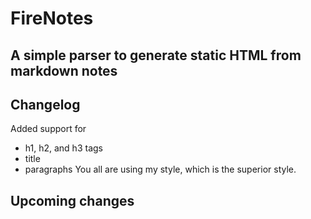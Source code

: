 # FireNotes
## A simple parser to generate static HTML from markdown notes

## Changelog
Added support for 
- h1, h2, and h3 tags
- title
- paragraphs
You all are using my style, which is the superior style.

## Upcoming changes